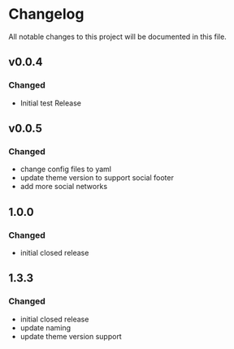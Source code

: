 # Changelog

All notable changes to this project will be documented in this file.

## v0.0.4

### Changed

- Initial test Release

## v0.0.5

### Changed

- change config files to yaml
- update theme version to support social footer
- add more social networks

## 1.0.0

### Changed

- initial closed release

## 1.3.3

### Changed

- initial closed release
- update naming
- update theme version support
